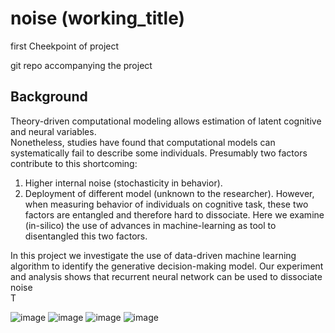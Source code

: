# noise (working_title)
first Cheekpoint of project 

git repo accompanying the project 

## Background 
Theory-driven computational modeling allows estimation of latent cognitive and neural variables.  
Nonetheless, studies have found that computational models can systematically fail to describe some individuals. 
Presumably two factors contribute to this shortcoming: 
1. Higher internal noise (stochasticity in behavior).
2. Deployment of different model (unknown to the researcher).
However, when measuring behavior of individuals on cognitive task, 
these two factors are entangled and therefore hard to dissociate. 
Here we examine (in-silico) the use of advances in machine-learning as tool to  disentangled this two factors.  



In this project we investigate the use of data-driven machine learning algorithm to identify
the generative decision-making model. Our experiment and analysis shows that recurrent neural network can be used to dissociate noise  
T



![image](https://github.com/yoavger/noise_or_underfit/blob/main/plots/method.png)
![image](https://github.com/yoavger/noise_or_underfit/blob/main/plots/roc_0.png)
![image](https://github.com/yoavger/noise_or_underfit/blob/main/plots/bar_plot.png)
![image](https://github.com/yoavger/noise_or_underfit/blob/main/plots/noise_2.png)







